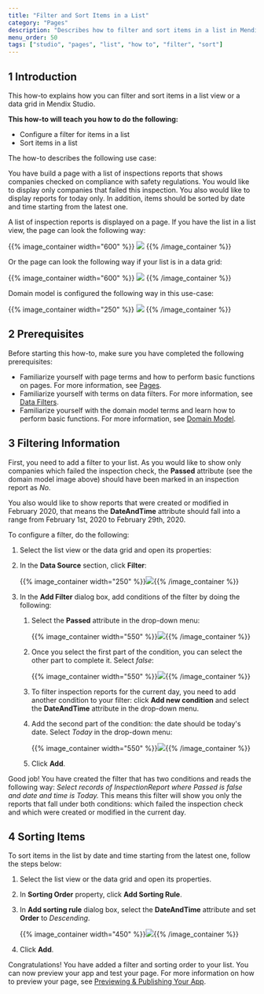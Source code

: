 ```yaml
---
title: "Filter and Sort Items in a List"
category: "Pages"
description: "Describes how to filter and sort items in a list in Mendix Studio."
menu_order: 50
tags: ["studio", "pages", "list", "how to", "filter", "sort"]
---
```


## 1 Introduction 

This how-to explains how you can filter and sort items in a list view or a data grid in Mendix Studio. 

**This how-to will teach you how to do the following:**

* Configure a filter for items in a list
* Sort items in a list

The how-to describes the following use case: 

You have build a page with a list of inspections reports that shows companies checked on compliance with safety regulations. You would like to display only companies that failed this inspection. You also would like to display reports for today only. In addition, items should be sorted by date and time starting from the latest one.  

A list of inspection reports is displayed on a page. If you have the list in a list view, the page can look the following way:

{{% image_container width="600" %}}
![](attachments/pages-how-to-filter-and-sort/list-view-example.png)
{{% /image_container %}}

Or the page can look the following way if your list is in a data grid:

{{% image_container width="600" %}}
![](attachments/pages-how-to-filter-and-sort/page-example-data-grid.png)
{{% /image_container %}}

Domain model is configured the following way in this use-case:

{{% image_container width="250" %}}
![](attachments/pages-how-to-filter-and-sort/domain-model.png)
{{% /image_container %}}

## 2 Prerequisites

Before starting this how-to, make sure you have completed the following prerequisites:

* Familiarize yourself with page terms and how to perform basic functions on pages. For more information, see [Pages](/studio/page-editor). 
* Familiarize yourself with terms on data filters. For more information, see [Data Filters](/studio/filters).
* Familiarize yourself with the domain model terms and learn how to perform basic functions. For more information, see [Domain Model](/studio/domain-models).

## 3 Filtering Information 

First, you need to add a filter to your list.  As you would like to show only companies which failed the inspection check, the **Passed** attribute (see the domain model image above) should have been marked in an inspection report as *No*. 

You also would like to show reports that were created or modified in February 2020, that means the **DateAndTime** attribute should fall into a range from February 1st, 2020 to February 29th, 2020. 

To configure a filter, do the following:

1. Select the list view or the data grid and open its properties:

2. In the **Data Source** section, click **Filter**:

    {{% image_container width="250" %}}![](attachments/pages-how-to-filter-and-sort/properties-filter.png){{% /image_container %}}

3. In the **Add Filter** dialog box, add conditions of the filter by doing the following:

    1. Select the **Passed** attribute in the drop-down menu:

    	{{% image_container width="550" %}}![](attachments/pages-how-to-filter-and-sort/add-filter-select-attribute.png){{% /image_container %}}

    2. Once you select the first part of the condition, you can select the other part to complete it. Select *false*:

    	{{% image_container width="550" %}}![](attachments/pages-how-to-filter-and-sort/add-filter-condition.png){{% /image_container %}}

    3. To filter inspection reports for the current day, you need to add another condition to your filter: click **Add new condition** and select the **DateAndTime** attribute in the drop-down menu.

    4. Add the second part of the condition: the date should be today's date. Select *Today* in the drop-down menu: 

		{{% image_container width="550" %}}![](attachments/pages-how-to-filter-and-sort/filter-date-and-time.png){{% /image_container %}}

    5. Click **Add**.

Good job! You have created the filter that has two conditions and reads the following way: *Select records of InspectionReport where Passed is false and date and time is Today.* This means this filter will show you only the reports that fall under both conditions: which failed the inspection check and which were created or modified in the current day. 

## 4 Sorting Items  

To sort items in the list by date and time starting from the latest one, follow the steps below:

1. Select the list view or the data grid and open its properties.

2. In **Sorting Order** property, click **Add Sorting Rule**.

3. In **Add sorting rule** dialog box, select the **DateAndTime** attribute and set **Order** to *Descending*.

	{{% image_container width="450" %}}![](attachments/pages-how-to-filter-and-sort/add-sorting-rule.png){{% /image_container %}}

4. Click **Add**.

Congratulations! You have added a filter and sorting order to your list. You can now preview your app and test your page. For more information on how to preview your page, see [Previewing & Publishing Your App](/studio/publishing-app).